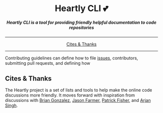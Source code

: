 <h1 align="center">Heartly CLI 💕</h1>

<h5 align="center">Heartly CLI is a tool for providing friendly helpful documentation to code repositories</h5>

---

<p align="center">
  <a href="#cite">Cites & Thanks</a>
</p>

---

Contributing guidelines can define how to file [issues](https://github.com/heartly/readme-boilerplate/issues), contributors, submitting pull requests, and defining how

<h2 id="cite">Cites & Thanks</h2>

The Heartly project is a set of lists and tools to help make the online code discussions more friendly. It moves forward with inspiration from discussions with [Brian Gonzalez](https://www.briangonzalez.org/), [Jason Farmer](https://github.com/jacefarm), [Patrick Fisher](https://github.com/pwfisher), and [Arjan Singh](https://github.com/arjansingh).


